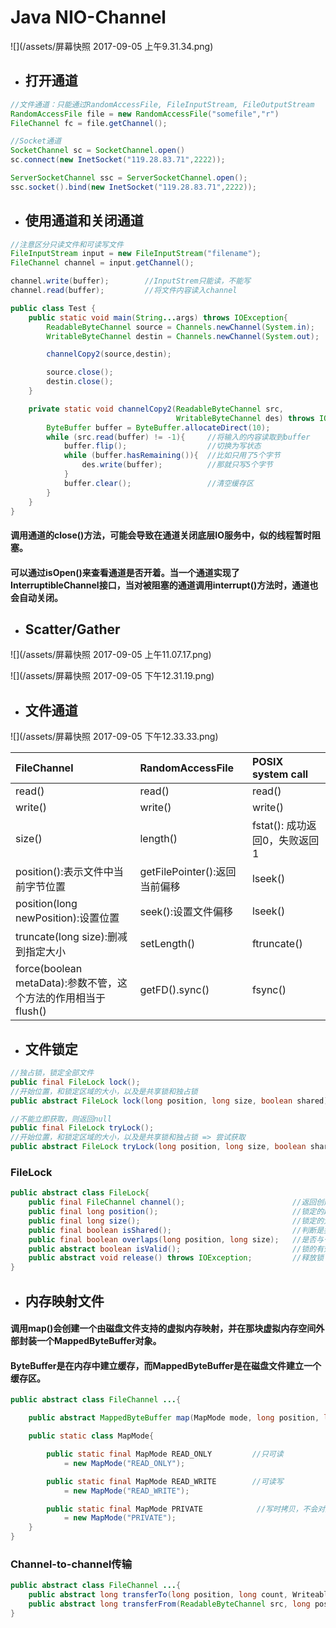 # Java NIO-Channel

![](/assets/屏幕快照 2017-09-05 上午9.31.34.png)

* ## 打开通道

```java
//文件通道：只能通过RandomAccessFile, FileInputStream, FileOutputStream
RandomAccessFile file = new RandomAccessFile("somefile","r")
FileChannel fc = file.getChannel();

//Socket通道
SocketChannel sc = SocketChannel.open()
sc.connect(new InetSocket("119.28.83.71",2222));

ServerSocketChannel ssc = ServerSocketChannel.open();
ssc.socket().bind(new InetSocket("119.28.83.71",2222));
```

* ## 使用通道和关闭通道

```java
//注意区分只读文件和可读写文件
FileInputStream input = new FileInputStream("filename");
FileChannel channel = input.getChannel();

channel.write(buffer);        //InputStrem只能读，不能写
channel.read(buffer);         //将文件内容读入channel
```

```java
public class Test {
    public static void main(String...args) throws IOException{
        ReadableByteChannel source = Channels.newChannel(System.in);
        WritableByteChannel destin = Channels.newChannel(System.out);

        channelCopy2(source,destin);

        source.close();
        destin.close();
    }

    private static void channelCopy2(ReadableByteChannel src,
                                     WritableByteChannel des) throws IOException{
        ByteBuffer buffer = ByteBuffer.allocateDirect(10);
        while (src.read(buffer) != -1){     //将输入的内容读取到buffer
            buffer.flip();                  //切换为写状态
            while (buffer.hasRemaining()){  //比如只用了5个字节
                des.write(buffer);          //那就只写5个字节
            }
            buffer.clear();                 //清空缓存区
        }
    }
}
```

#### 调用通道的close\(\)方法，可能会导致在通道关闭底层IO服务中，似的线程暂时阻塞。

#### 可以通过isOpen\(\)来查看通道是否开着。当一个通道实现了InterruptibleChannel接口，当对被阻塞的通道调用interrupt\(\)方法时，通道也会自动关闭。

* ## Scatter/Gather

![](/assets/屏幕快照 2017-09-05 上午11.07.17.png)

![](/assets/屏幕快照 2017-09-05 下午12.31.19.png)

* ## 文件通道

![](/assets/屏幕快照 2017-09-05 下午12.33.33.png)

| FileChannel | RandomAccessFile | POSIX system call |
| :--- | :--- | :--- |
| read\(\) | read\(\) | read\(\) |
| write\(\) | write\(\) | write\(\) |
| size\(\) | length\(\) | fstat\(\): 成功返回0，失败返回1 |
| position\(\):表示文件中当前字节位置 | getFilePointer\(\):返回当前偏移 | lseek\(\) |
| position\(long newPosition\):设置位置 | seek\(\):设置文件偏移 | lseek\(\) |
| truncate\(long size\):删减到指定大小 | setLength\(\) | ftruncate\(\) |
| force\(boolean metaData\):参数不管，这个方法的作用相当于flush\(\) | getFD\(\).sync\(\) | fsync\(\) |

* ## 文件锁定

```java
//独占锁，锁定全部文件
public final FileLock lock();
//开始位置，和锁定区域的大小，以及是共享锁和独占锁
public abstract FileLock lock(long position, long size, boolean shared);

//不能立即获取，则返回null
public final FileLock tryLock();
//开始位置，和锁定区域的大小，以及是共享锁和独占锁 => 尝试获取
public abstract FileLock tryLock(long position, long size, boolean shared);
```

### FileLock

```java
public abstract class FileLock{
    public final FileChannel channel();                        //返回创建锁的Channel
    public final long position();                              //锁定的起始位置
    public final long size();                                  //锁定的大小
    public final boolean isShared();                           //判断是独占还是共享锁
    public final boolean overlaps(long position, long size);   //是否与一个指定的区域有重叠
    public abstract boolean isValid();                         //锁的有效性
    public abstract void release() throws IOException;         //释放锁
}
```

* ## 内存映射文件

#### 调用map\(\)会创建一个由磁盘文件支持的虚拟内存映射，并在那块虚拟内存空间外部封装一个MappedByteBuffer对象。

#### ByteBuffer是在内存中建立缓存，而MappedByteBuffer是在磁盘文件建立一个缓存区。

```java
public abstract class FileChannel ...{

    public abstract MappedByteBuffer map(MapMode mode, long position, long size);

    public static class MapMode{

        public static final MapMode READ_ONLY         //只可读
            = new MapMode("READ_ONLY");

        public static final MapMode READ_WRITE        //可读写
            = new MapMode("READ_WRITE");

        public static final MapMode PRIVATE            //写时拷贝，不会对底层文件做任何修改
            = new MapMode("PRIVATE");
    }
}
```

### Channel-to-channel传输

```java
public abstract class FileChannel ...{
    public abstract long transferTo(long position, long count, WriteableByteChannel target);
    public abstract long transferFrom(ReadableByteChannel src, long position, long count);
}
```



